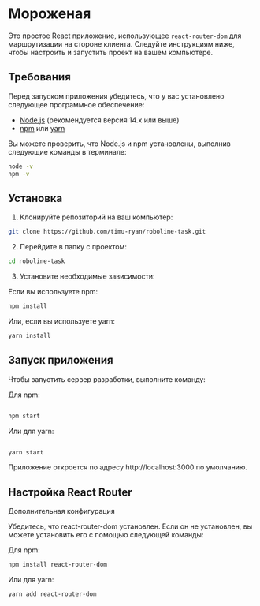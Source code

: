 # Мороженая

Это простое React приложение, использующее `react-router-dom` для маршрутизации на стороне клиента. Следуйте инструкциям ниже, чтобы настроить и запустить проект на вашем компьютере.

## Требования

Перед запуском приложения убедитесь, что у вас установлено следующее программное обеспечение:

- [Node.js](https://nodejs.org/en/) (рекомендуется версия 14.x или выше)
- [npm](https://www.npmjs.com/) или [yarn](https://yarnpkg.com/)

Вы можете проверить, что Node.js и npm установлены, выполнив следующие команды в терминале:

```bash
node -v
npm -v
```
## Установка

1. Клонируйте репозиторий на ваш компьютер:

```bash
git clone https://github.com/timu-ryan/roboline-task.git
```
2. Перейдите в папку с проектом:

```bash
cd roboline-task
```
3. Установите необходимые зависимости:

Если вы используете npm:

```bash
npm install
```
Или, если вы используете yarn:

```bash
yarn install
```
## Запуск приложения

Чтобы запустить сервер разработки, выполните команду:

Для npm:

```bash

npm start
```
Или для yarn:

```bash

yarn start
```
Приложение откроется по адресу http://localhost:3000 по умолчанию.


## Настройка React Router

Дополнительная конфигурация

Убедитесь, что react-router-dom установлен. Если он не установлен, вы можете установить его с помощью следующей команды:

Для npm:

```bash
npm install react-router-dom
```
Или для yarn:

```bash
yarn add react-router-dom
```
